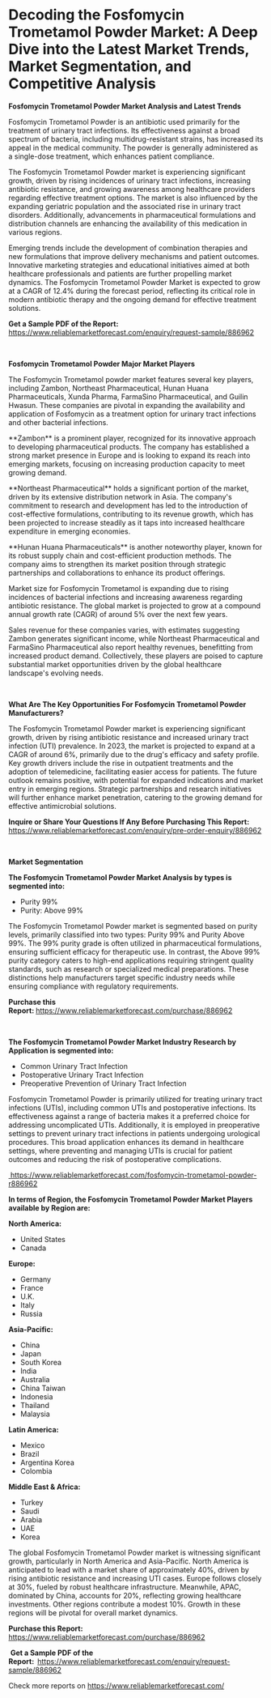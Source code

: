 <p><h1>Decoding the Fosfomycin Trometamol Powder Market: A Deep Dive into the Latest Market Trends, Market Segmentation, and Competitive Analysis</h1></p><p><strong>Fosfomycin Trometamol Powder Market Analysis and Latest Trends</strong></p>
<p><p>Fosfomycin Trometamol Powder is an antibiotic used primarily for the treatment of urinary tract infections. Its effectiveness against a broad spectrum of bacteria, including multidrug-resistant strains, has increased its appeal in the medical community. The powder is generally administered as a single-dose treatment, which enhances patient compliance.</p><p>The Fosfomycin Trometamol Powder market is experiencing significant growth, driven by rising incidences of urinary tract infections, increasing antibiotic resistance, and growing awareness among healthcare providers regarding effective treatment options. The market is also influenced by the expanding geriatric population and the associated rise in urinary tract disorders. Additionally, advancements in pharmaceutical formulations and distribution channels are enhancing the availability of this medication in various regions.</p><p>Emerging trends include the development of combination therapies and new formulations that improve delivery mechanisms and patient outcomes. Innovative marketing strategies and educational initiatives aimed at both healthcare professionals and patients are further propelling market dynamics. The Fosfomycin Trometamol Powder Market is expected to grow at a CAGR of 12.4% during the forecast period, reflecting its critical role in modern antibiotic therapy and the ongoing demand for effective treatment solutions.</p></p>
<p><strong>Get a Sample PDF of the Report:&nbsp;</strong> <a href="https://www.reliablemarketforecast.com/enquiry/request-sample/886962?utm_campaign=3454&utm_medium=2&utm_source=Github&utm_content=ia&utm_term=31032025&utm_id=fosfomycin-trometamol-powder">https://www.reliablemarketforecast.com/enquiry/request-sample/886962</a></p>
<p>&nbsp;</p>
<p><strong>Fosfomycin Trometamol Powder Major Market Players</strong></p>
<p><p>The Fosfomycin Trometamol powder market features several key players, including Zambon, Northeast Pharmaceutical, Hunan Huana Pharmaceuticals, Xunda Pharma, FarmaSino Pharmaceutical, and Guilin Hwasun. These companies are pivotal in expanding the availability and application of Fosfomycin as a treatment option for urinary tract infections and other bacterial infections.</p><p>**Zambon** is a prominent player, recognized for its innovative approach to developing pharmaceutical products. The company has established a strong market presence in Europe and is looking to expand its reach into emerging markets, focusing on increasing production capacity to meet growing demand.</p><p>**Northeast Pharmaceutical** holds a significant portion of the market, driven by its extensive distribution network in Asia. The company's commitment to research and development has led to the introduction of cost-effective formulations, contributing to its revenue growth, which has been projected to increase steadily as it taps into increased healthcare expenditure in emerging economies.</p><p>**Hunan Huana Pharmaceuticals** is another noteworthy player, known for its robust supply chain and cost-efficient production methods. The company aims to strengthen its market position through strategic partnerships and collaborations to enhance its product offerings.</p><p>Market size for Fosfomycin Trometamol is expanding due to rising incidences of bacterial infections and increasing awareness regarding antibiotic resistance. The global market is projected to grow at a compound annual growth rate (CAGR) of around 5% over the next few years.</p><p>Sales revenue for these companies varies, with estimates suggesting Zambon generates significant income, while Northeast Pharmaceutical and FarmaSino Pharmaceutical also report healthy revenues, benefitting from increased product demand. Collectively, these players are poised to capture substantial market opportunities driven by the global healthcare landscape's evolving needs.</p></p>
<p>&nbsp;</p>
<p><strong>What Are The Key Opportunities For Fosfomycin Trometamol Powder Manufacturers?</strong></p>
<p><p>The Fosfomycin Trometamol Powder market is experiencing significant growth, driven by rising antibiotic resistance and increased urinary tract infection (UTI) prevalence. In 2023, the market is projected to expand at a CAGR of around 6%, primarily due to the drug's efficacy and safety profile. Key growth drivers include the rise in outpatient treatments and the adoption of telemedicine, facilitating easier access for patients. The future outlook remains positive, with potential for expanded indications and market entry in emerging regions. Strategic partnerships and research initiatives will further enhance market penetration, catering to the growing demand for effective antimicrobial solutions.</p></p>
<p><strong>Inquire or Share Your Questions If Any Before Purchasing This Report:</strong> <a href="https://www.reliablemarketforecast.com/enquiry/pre-order-enquiry/886962?utm_campaign=3454&utm_medium=2&utm_source=Github&utm_content=ia&utm_term=31032025&utm_id=fosfomycin-trometamol-powder">https://www.reliablemarketforecast.com/enquiry/pre-order-enquiry/886962</a></p>
<p>&nbsp;</p>
<p><strong>Market Segmentation</strong></p>
<p><strong>The Fosfomycin Trometamol Powder Market Analysis by types is segmented into:</strong></p>
<p><ul><li>Purity 99%</li><li>Purity: Above 99%</li></ul></p>
<p><p>The Fosfomycin Trometamol Powder market is segmented based on purity levels, primarily classified into two types: Purity 99% and Purity Above 99%. The 99% purity grade is often utilized in pharmaceutical formulations, ensuring sufficient efficacy for therapeutic use. In contrast, the Above 99% purity category caters to high-end applications requiring stringent quality standards, such as research or specialized medical preparations. These distinctions help manufacturers target specific industry needs while ensuring compliance with regulatory requirements.</p></p>
<p><strong>Purchase this Report:&nbsp;</strong><a href="https://www.reliablemarketforecast.com/purchase/886962?utm_campaign=3454&utm_medium=2&utm_source=Github&utm_content=ia&utm_term=31032025&utm_id=fosfomycin-trometamol-powder">https://www.reliablemarketforecast.com/purchase/886962</a></p>
<p>&nbsp;</p>
<p><strong>The Fosfomycin Trometamol Powder Market Industry Research by Application is segmented into:</strong></p>
<p><ul><li>Common Urinary Tract Infection</li><li>Postoperative Urinary Tract Infection</li><li>Preoperative Prevention of Urinary Tract Infection</li></ul></p>
<p><p>Fosfomycin Trometamol Powder is primarily utilized for treating urinary tract infections (UTIs), including common UTIs and postoperative infections. Its effectiveness against a range of bacteria makes it a preferred choice for addressing uncomplicated UTIs. Additionally, it is employed in preoperative settings to prevent urinary tract infections in patients undergoing urological procedures. This broad application enhances its demand in healthcare settings, where preventing and managing UTIs is crucial for patient outcomes and reducing the risk of postoperative complications.</p></p>
<p><a href="https://www.reliablemarketforecast.com/fosfomycin-trometamol-powder-r886962?utm_campaign=3454&utm_medium=2&utm_source=Github&utm_content=ia&utm_term=31032025&utm_id=fosfomycin-trometamol-powder">&nbsp;https://www.reliablemarketforecast.com/fosfomycin-trometamol-powder-r886962</a></p>
<p><strong>In terms of Region, the Fosfomycin Trometamol Powder Market Players available by Region are:</strong></p>
<p>
    <p> <strong> North America: </strong>
        <ul>
            <li>United States</li>
            <li>Canada</li>
        </ul>
        </p> 
    <p> <strong> Europe: </strong>
        <ul>
            <li>Germany</li>
            <li>France</li>
            <li>U.K.</li>
            <li>Italy</li>
            <li>Russia</li>
        </ul>
        </p> 
    <p> <strong> Asia-Pacific: </strong>
        <ul>
            <li>China</li>
            <li>Japan</li>
            <li>South Korea</li>
            <li>India</li>
            <li>Australia</li>
            <li>China Taiwan</li>
            <li>Indonesia</li>
            <li>Thailand</li>
            <li>Malaysia</li>
        </ul>
        </p> 
    <p> <strong> Latin America: </strong>
        <ul>
            <li>Mexico</li>
            <li>Brazil</li>
            <li>Argentina Korea</li>
            <li>Colombia</li>
        </ul>
        </p> 
    <p> <strong> Middle East & Africa: </strong>
        <ul>
            <li>Turkey</li>
            <li>Saudi</li>
            <li>Arabia</li>
            <li>UAE</li>
            <li>Korea</li>
        </ul>
    </p>
    </p>
<p><p>The global Fosfomycin Trometamol Powder market is witnessing significant growth, particularly in North America and Asia-Pacific. North America is anticipated to lead with a market share of approximately 40%, driven by rising antibiotic resistance and increasing UTI cases. Europe follows closely at 30%, fueled by robust healthcare infrastructure. Meanwhile, APAC, dominated by China, accounts for 20%, reflecting growing healthcare investments. Other regions contribute a modest 10%. Growth in these regions will be pivotal for overall market dynamics.</p></p>
<p><strong>Purchase this Report: </strong><a href="https://www.reliablemarketforecast.com/purchase/886962?utm_campaign=3454&utm_medium=2&utm_source=Github&utm_content=ia&utm_term=31032025&utm_id=fosfomycin-trometamol-powder">https://www.reliablemarketforecast.com/purchase/886962</a></p>
<p>&nbsp;<strong>Get a Sample PDF of the Report:&nbsp;&nbsp;</strong><a href="https://www.reliablemarketforecast.com/enquiry/request-sample/886962?utm_campaign=3454&utm_medium=2&utm_source=Github&utm_content=ia&utm_term=31032025&utm_id=fosfomycin-trometamol-powder">https://www.reliablemarketforecast.com/enquiry/request-sample/886962</a></p>
<p><strong></strong></p>
<p>Check more reports on <a href="https://www.reliablemarketforecast.com/?utm_campaign=3454&utm_medium=2&utm_source=Github&utm_content=ia&utm_term=31032025&utm_id=fosfomycin-trometamol-powder">https://www.reliablemarketforecast.com/</a></p>